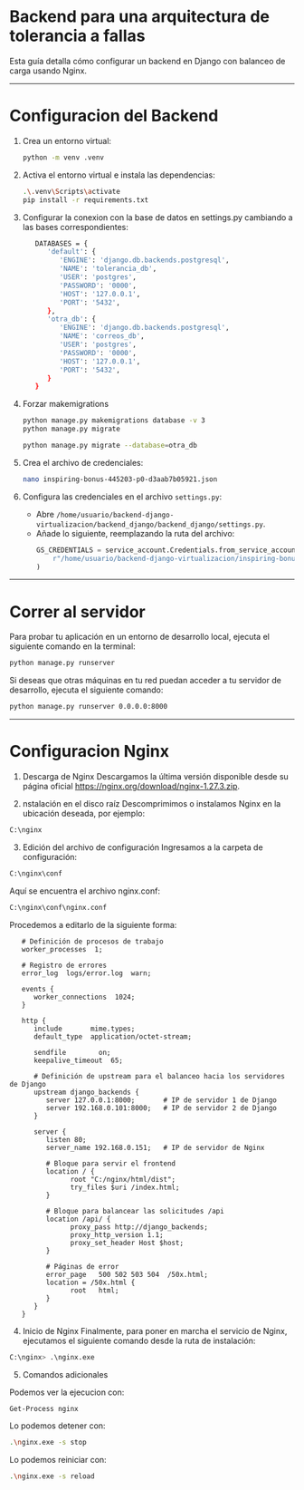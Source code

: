 
# Backend para una arquitectura de tolerancia a fallas

Esta guía detalla cómo configurar un backend en Django con balanceo de carga usando Nginx.

---

# Configuracion del Backend

1. Crea un entorno virtual:
   ```bash
   python -m venv .venv
   ```

2. Activa el entorno virtual e instala las dependencias:
   ```bash
   .\.venv\Scripts\activate
   pip install -r requirements.txt
   ```

3. Configurar la conexion con la base de datos en settings.py cambiando a las bases correspondientes:
   ```bash
      DATABASES = {
         'default': {
            'ENGINE': 'django.db.backends.postgresql',
            'NAME': 'tolerancia_db',
            'USER': 'postgres',
            'PASSWORD': '0000',
            'HOST': '127.0.0.1', 
            'PORT': '5432',
         },  
         'otra_db': {
            'ENGINE': 'django.db.backends.postgresql',
            'NAME': 'correos_db',
            'USER': 'postgres',
            'PASSWORD': '0000',
            'HOST': '127.0.0.1',
            'PORT': '5432',
         }
      }

   ```

4. Forzar makemigrations
   ```bash
   python manage.py makemigrations database -v 3
   python manage.py migrate

   python manage.py migrate --database=otra_db
   ```

5. Crea el archivo de credenciales:
   ```bash
   nano inspiring-bonus-445203-p0-d3aab7b05921.json
   ```

6. Configura las credenciales en el archivo `settings.py`:
   - Abre `/home/usuario/backend-django-virtualizacion/backend_django/backend_django/settings.py`.
   - Añade lo siguiente, reemplazando la ruta del archivo:
     ```python
     GS_CREDENTIALS = service_account.Credentials.from_service_account_file(
         r"/home/usuario/backend-django-virtualizacion/inspiring-bonus-445203-p0-d3aab7b05921.json"
     )
     ```

---

# Correr al servidor
Para probar tu aplicación en un entorno de desarrollo local, ejecuta el siguiente comando en la terminal:
   ```bash
   python manage.py runserver
   ```
Si deseas que otras máquinas en tu red puedan acceder a tu servidor de desarrollo, ejecuta el siguiente comando:
   ```bash
   python manage.py runserver 0.0.0.0:8000
   ```

---

# Configuracion Nginx
1. Descarga de Nginx
Descargamos la última versión disponible desde su página oficial 
https://nginx.org/download/nginx-1.27.3.zip.

2. nstalación en el disco raíz
Descomprimimos o instalamos Nginx en la ubicación deseada, por ejemplo:
```bash
C:\nginx
```
3. Edición del archivo de configuración
Ingresamos a la carpeta de configuración:
```bash
C:\nginx\conf
```

Aquí se encuentra el archivo nginx.conf:
```bash
C:\nginx\conf\nginx.conf
```
Procedemos a editarlo de la siguiente forma:
```nginx
   # Definición de procesos de trabajo
   worker_processes  1;

   # Registro de errores
   error_log  logs/error.log  warn;

   events {
      worker_connections  1024;
   }

   http {
      include       mime.types;
      default_type  application/octet-stream;

      sendfile        on;
      keepalive_timeout  65;

      # Definición de upstream para el balanceo hacia los servidores de Django
      upstream django_backends {
         server 127.0.0.1:8000;       # IP de servidor 1 de Django
         server 192.168.0.101:8000;   # IP de servidor 2 de Django
      }

      server {
         listen 80;
         server_name 192.168.0.151;   # IP de servidor de Nginx

         # Bloque para servir el frontend
         location / {
               root "C:/nginx/html/dist";
               try_files $uri /index.html;
         }

         # Bloque para balancear las solicitudes /api
         location /api/ {
               proxy_pass http://django_backends;
               proxy_http_version 1.1;
               proxy_set_header Host $host;
         }

         # Páginas de error
         error_page   500 502 503 504  /50x.html;
         location = /50x.html {
               root   html;
         }
      }
   }
```

4. Inicio de Nginx
Finalmente, para poner en marcha el servicio de Nginx, ejecutamos el siguiente comando desde la ruta de instalación:
```bash
C:\nginx> .\nginx.exe
```
5. Comandos adicionales

Podemos ver la ejecucion con:
```bash
Get-Process nginx
```

Lo podemos detener con:
```bash
.\nginx.exe -s stop
```

Lo podemos reiniciar con:
```bash
.\nginx.exe -s reload
```

